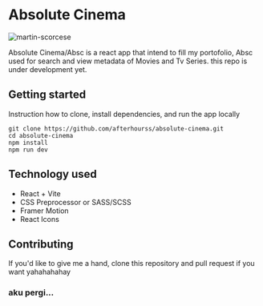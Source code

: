 # Absolute Cinema

![martin-scorcese](https://i.kym-cdn.com/entries/icons/original/000/047/133/cover1.jpg)

Absolute Cinema/Absc is a react app that intend to fill my portofolio, Absc used for search and view metadata of Movies and Tv Series. this repo is under development yet.

## Getting started

Instruction how to clone, install dependencies, and run the app locally

```
git clone https://github.com/afterhourss/absolute-cinema.git
cd absolute-cinema
npm install
npm run dev
```

## Technology used
- React + Vite
- CSS Preprocessor or SASS/SCSS
- Framer Motion
- React Icons

## Contributing

If you'd like to give me a hand, clone this repository and pull request if you want yahahahahay

### aku pergi...